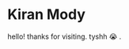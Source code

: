 <!DOCTYPE html>
<html lang="en">
<head>
  <meta charset="UTF-8" />
  <title>Kiran Mody - Personal Website</title>
</head>
<body>
  <h1>Kiran Mody</h1>
  <p>hello! thanks for visiting. tyshh 😭 .</p>
</body>
</html>


